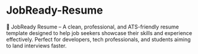 # JobReady-Resume
🎯 JobReady Resume – A clean, professional, and ATS-friendly resume template designed to help job seekers showcase their skills and experience effectively. Perfect for developers, tech professionals, and students aiming to land interviews faster.
